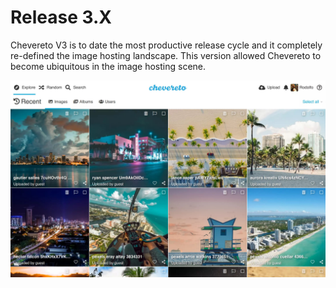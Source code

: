# Release 3.X

Chevereto V3 is to date the most productive release cycle and it completely re-defined the image hosting landscape. This version allowed Chevereto to become ubiquitous in the image hosting scene.

![Explore](../src/3.X/explore.jpg "Explore")
